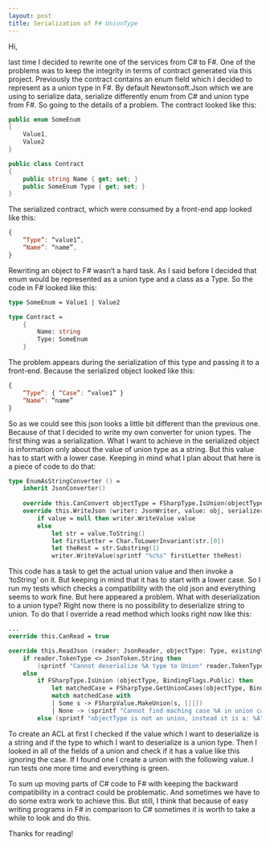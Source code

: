 ```yaml
---
layout: post
title: Serialization of F# UnionType
---
```


Hi,

last time I decided to rewrite one of the services from C# to F#. One of the problems was to keep the integrity in terms of contract generated via this project. 
Previously the contract contains an enum field which I decided to represent as a union type in F#. By default Newtonsoft.Json which we are using to serialize data, serialize differently enum from C# and union type from F#. 
So going to the details of a problem. The contract looked like this: 

 
```csharp
public enum SomeEnum 
{ 
    Value1,
    Value2
}

public class Contract 
{ 
    public string Name { get; set; }
    public SomeEnum Type { get; set; }
}
```


The serialized contract, which were consumed by a front-end app looked like this: 

```javascript
{ 
    “Type”: “value1”,
    “Name”: “name”,
}
```

Rewriting an object to F# wasn’t a hard task. As I said before I decided that enum would be represented as a union type and a class as a Type. So the code in F# looked like this: 
 
```fsharp
type SomeEnum = Value1 | Value2 

type Contract = 
    { 
        Name: string 
        Type: SomeEnum 
    } 
```

The problem appears during the serialization of this type and passing it to a front-end. Because the serialized object looked like this: 
 
```javascript
{ 
    “Type”: { “Case”: “value1” } 
    “Name”: “name” 
} 
```

So as we could see this json looks a little bit different than the previous one. Because of that I decided to write my own converter for union types. The first thing was a serialization. 
What I want to achieve in the serialized object is information only about the value of union type as a string. But this value has to start with a lower case. Keeping in mind what I plan about that here is a piece of code to do that: 
 
```fsharp
type EnumAsStringConverter () = 
    inherit JsonConverter() 
    
    override this.CanConvert objectType = FSharpType.IsUnion(objectType) 
    override this.WriteJson (writer: JsonWriter, value: obj, serializer: JsonSerializer): unit = 
        if value = null then writer.WriteValue value 
        else 
            let str = value.ToString() 
            let firstLetter = Char.ToLowerInvariant(str.[0]) 
            let theRest = str.Substring(1) 
            writer.WriteValue(sprintf "%c%s" firstLetter theRest) 
```

This code has a task to get the actual union value and then invoke a ‘toString’ on it. But keeping in mind that it has to start with a lower case. So I run my tests which checks a compatibility with the old json and everything seems to work fine. 
But here appeared a problem. What with deserialization to a union type? Right now there is no possibility to deserialize string to union. To do that I override a read method which looks right now like this: 

```fsharp
...
override this.CanRead = true 

override this.ReadJson (reader: JsonReader, objectType: Type, existingValue: obj, serializer: JsonSerializer) : obj = 
    if reader.TokenType <> JsonToken.String then 
        (sprintf "Cannot deserialize %A type to Union" reader.TokenType) |> ArgumentException |> raise 
    else 
        if FSharpType.IsUnion (objectType, BindingFlags.Public) then 
            let matchedCase = FSharpType.GetUnionCases(objectType, BindingFlags.Public) |> Array.tryFind (fun x -> x.Name.ToLower() = (reader.Value :?> string).ToLower()) 
            match matchedCase with 
            | Some s -> FSharpValue.MakeUnion(s, [||]) 
            | None -> (sprintf "Cannot find maching case %A in union case: %A" reader.Value objectType) |> ArgumentException |> raise 
        else (sprintf "objectType is not an union, instead it is a: %A" objectType) |> ArgumentException |> raise 
```

To create an ACL at first I checked if the value which I want to deserialize is a string and if the type to which I want to deserialize is a union type. Then I looked in all of the fields of a union and check if it has a value like this ignoring the case. 
If I found one I create a union with the following value. I run tests one more time and everything is green.  

To sum up moving parts of C# code to F# with keeping the backward compatibility in a contract could be problematic. And sometimes we have to do some extra work to achieve this. 
But still, I think that because of easy writing programs in F# in comparison to C# sometimes it is worth to take a while to look and do this. 

Thanks for reading!
